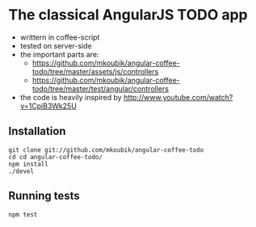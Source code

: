 The classical AngularJS TODO app
================================
 - writtern in coffee-script
 - tested on server-side
 - the important parts are:
 	* https://github.com/mkoubik/angular-coffee-todo/tree/master/assets/js/controllers
 	* https://github.com/mkoubik/angular-coffee-todo/tree/master/test/angular/controllers
 - the code is heavily inspired by http://www.youtube.com/watch?v=1CpiB3Wk25U

Installation
------------
```
git clone git://github.com/mkoubik/angular-coffee-todo
cd cd angular-coffee-todo/
npm install
./devel
```

Running tests
-------------
```
npm test
```
